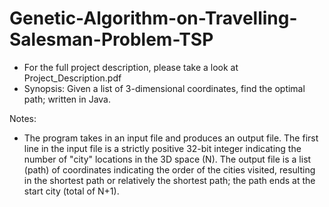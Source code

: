 # Genetic-Algorithm-on-Travelling-Salesman-Problem-TSP
- For the full project description, please take a look at Project_Description.pdf
- Synopsis: Given a list of 3-dimensional coordinates, find the optimal path; written in Java.

Notes:
- The program takes in an input file and produces an output file. The first line in the input file is a strictly positive 32-bit integer indicating the number of "city" locations in the 3D space (N). The output file is a list (path) of coordinates indicating the order of the cities visited, resulting in the shortest path or relatively the shortest path; the path ends at the start city (total of N+1).